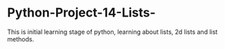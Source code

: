 # Python-Project-14-Lists-
This is initial learning stage of python, learning about lists, 2d lists and list methods.
